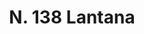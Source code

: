 ---
title: "N. 138 Lantana"
permalink: "/edition/plant138/"
plant-name: "N. 138"
plant-number: "138"
plant-xml: "/assets/xml/plant138.xml"
plant-img1: "/assets/img/plant138_verso.jpg"
plant-img2: "/assets/img/plant138.jpg"
plant-title: "N. 138 Lantana"
plant-taxon-link: "http://www.worldfloraonline.org/taxon/wfo-0000421166"
plant-taxon-content: "[Viburnum Lantana L.]"
layout: single-xml
---